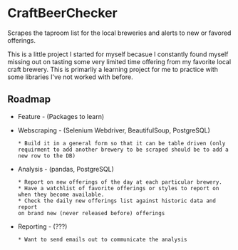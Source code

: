 # CraftBeerChecker
Scrapes the taproom list for the local breweries and alerts to new or favored offerings.

This is a little project I started for myself becasue I constantly found myself missing out on tasting some very limited time offering from my favorite local craft brewery. This is primarliy a learning project for me to practice with some libraries I've not worked with before.

## Roadmap 
* Feature - (Packages to learn)

* Webscraping - (Selenium Webdriver, BeautifulSoup, PostgreSQL)

      * Build it in a general form so that it can be table driven (only 
      requirment to add another brewery to be scraped should be to add a 
      new row to the DB)

* Analysis - (pandas, PostgreSQL)
      
      * Report on new offerings of the day at each particular brewery.
      * Have a watchlist of favorite offerings or styles to report on 
      when they become available.
      * Check the daily new offerings list against historic data and report 
      on brand new (never released before) offerings
      
* Reporting - (???)
  
      * Want to send emails out to communicate the analysis
